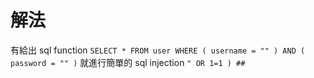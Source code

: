 # 解法
有給出 sql function
`SELECT * FROM user WHERE ( username = "" ) AND ( password = "" )`
就進行簡單的 sql injection
`" OR 1=1 ) ##`
